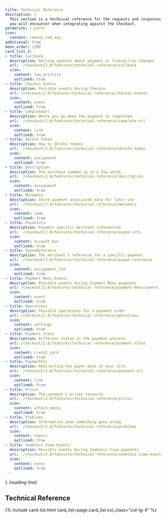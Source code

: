 ```yaml
---
title: Technical Reference
description: |
  This section is a technical reference for the requests and responses
  you will encounter when integrating against the Checkout.
permalink: /:path/
icon:
  content: remove_red_eye
additional: true
menu_order: 1300
card_list_2:
- title: Callback
  description: Getting updates about payment or transaction changes
  url:  /checkout/2.0/features/technical-reference/callback
  icon:
    content: low_priority
    outlined: true
- title: Checkin Events
  description: Possible events during Checkin
  url: /checkout/2.0/features/technical-reference/checkin-events
  icon:
    content: event
    outlined: true
- title: CompleteUrl
  description: Where you go when the payment is completed
  url:  /checkout/2.0/features/technical-reference/complete-url
  icon:
    content: link
    outlined: true
- title: Delete Token
  description: How to delete tokens
  url:  /checkout/2.0/features/technical-reference/delete-token
  icon:
    content: assignment
    outlined: true
- title: Description
  description: The purchase summed up in a few words
  url:  /checkout/2.0/features/technical-reference/description
  icon:
    content: assignment
    outlined: true
- title: Metadata
  description: Store payment associated data for later use
  url:  /checkout/2.0/features/technical-reference/metadata
  icon:
    content: code
    outlined: true
- title: PayeeInfo
  description: Payment specific merchant information
  url:  /checkout/2.0/features/technical-reference/payee-info
  icon:
    content: account_box
    outlined: true
- title: PayeeReference
  description: The merchant's reference for a specific payment
  url:  /checkout/2.0/features/technical-reference/payee-reference
  icon:
    content: assignment_ind
    outlined: true
- title: Payment Menu Events
  description: Possible events during Payment Menu payments
  url: /checkout/2.0/features/technical-reference/payment-menu-events
  icon:
    content: event
    outlined: true
- title: Operations
  description: Possible operations for a payment order
  url: /checkout/2.0/features/technical-reference/operations
  icon:
    content: settings
    outlined: true
- title: Payment State
  description: Different states in the payment process
  url: /checkout/2.0/features/technical-reference/payment-state
  icon:
    content: credit_card
    outlined: true
- title: PaymentUrl
  description: Redirecting the payer back to your site
  url:  /checkout/2.0/features/technical-reference/payment-url
  icon:
    content: link
    outlined: true
- title: Prices
  description: The payment's prices resource
  url:  /checkout/2.0/features/technical-reference/prices
  icon:
    content: attach_money
    outlined: true
- title: Problems
  description: Information when something goes wrong
  url:  /checkout/2.0/features/technical-reference/problems
  icon:
    content: report
    outlined: true
- title: Seamless View Events
  description: Possible events during Seamless View payments
  url:  /checkout/2.0/features/technical-reference/seamless-view-events
  icon:
    content: event
    outlined: true
---
```



{:.heading-line}

## Technical Reference

{% include card-list.html card_list=page.card_list
    col_class="col-lg-4" %}
